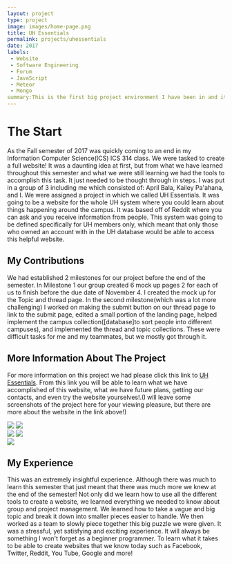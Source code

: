 ```yaml
---
layout: project
type: project
image: images/home-page.png
title: UH Essentials
permalink: projects/uhessentials
date: 2017
labels:
 - Website
 - Software Engineering
 - Forum
 - JavaScript
 - Meteor
 - Mongo
summary:This is the first big project environment I have been in and it was an eye opening experience!
---
```

# The Start
As the Fall semester of 2017 was quickly coming to an end in my Information Computer Science(ICS) ICS 314 class. We were tasked to create a full website! It was a daunting idea at first, but from what we have learned throughout this semester and what we were still learning we had the tools to accomplish this task. It just needed to be thought through in steps. I was put in a group of 3 including me which consisted of: April Bala, Kailey Pa'ahana, and I. We were assigned a project in which we called UH Essentials. It was going to be a website for the whole UH system where you could learn about things happening around the campus. It was based off of Reddit where you can ask and you receive information from people. This system was going to be defined specifically for UH members only, which meant that only those who owned an account with in the UH database would be able to access this helpful website. 

## My Contributions
We had established 2 milestones for our project before the end of the semester. In Milestone 1 our group created 6 mock up pages 2 for each of us to finish before the due date of November 4. I created the mock up for the Topic and thread page. In the second milestone(which was a lot more challenging) I worked on making the submit button on our thread page to link to the submit page, edited a small portion of the landing page, helped implement the campus collection([database]to sort people into different campuses), and implemented the thread and topic collections. These were difficult tasks for me and my teammates, but we mostly got through it.

## More Information About The Project
For more information on this project we had please click this link to [UH Essentials](https://uhessentials.github.io/). From this link you will be able to learn what we have accomplished of this website, what we have future plans, getting our contacts, and even try the website yourselves!.(I will leave some screenshots of the project here for your viewing pleasure, but there are more about the website in the link above!)

<div class="ui medium rounded images">
  <img class="ui medium left image" src={{site.baseurl}}/images/home-page.png">
  <img class="ui medium middle floated image" src={{site.baseurl}}/images/profile-page.png">
</div>
<div class="ui medium rounded images">
  <img class="ui medium left image" src={{site.baseurl}}/images/thread-page.png">
  <img class="ui medium middle floated image" src={{site.baseurl}}/images/submit-page.png">
</div>
<div class="ui medium rounded images">
  <img class="ui medium middle floated image" src={{site.baseurl}}/images/topic-page.png">
</div>

## My Experience
This was an extremely insightful experience. Although there was much to learn this semester that just meant that there was much more we knew at the end of the semester! Not only did we learn how to use all the different tools to create a website, we learned everything we needed to know about group and project management. We learned how to take a vague and big topic and break it down into smaller pieces easier to handle. We then worked as a team to slowly piece together this big puzzle we were given. It was a stressful, yet satisfying and exciting experience. It will always be something I won't forget as a beginner programmer. To learn what it takes to be able to create websites that we know today such as Facebook, Twitter, Reddit, You Tube, Google and more! 
